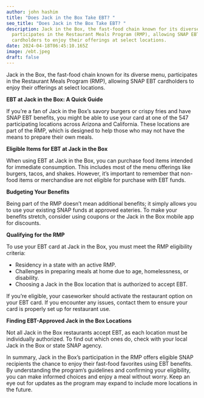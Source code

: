 ```yaml
---
author: john hashim
title: "Does Jack in the Box Take EBT? "
seo_title: "Does Jack in the Box Take EBT? "
description: Jack in the Box, the fast-food chain known for its diverse menu,
  participates in the Restaurant Meals Program (RMP), allowing SNAP EBT
  cardholders to enjoy their offerings at select locations.
date: 2024-04-18T06:45:10.165Z
image: /ebt.jpeg
draft: false
---
```

Jack in the Box, the fast-food chain known for its diverse menu, participates in the Restaurant Meals Program (RMP), allowing SNAP EBT cardholders to enjoy their offerings at select locations.

**EBT at Jack in the Box: A Quick Guide**

If you’re a fan of Jack in the Box’s savory burgers or crispy fries and have SNAP EBT benefits, you might be able to use your card at one of the 547 participating locations across Arizona and California. These locations are part of the RMP, which is designed to help those who may not have the means to prepare their own meals.

**Eligible Items for EBT at Jack in the Box**

When using EBT at Jack in the Box, you can purchase food items intended for immediate consumption. This includes most of the menu offerings like burgers, tacos, and shakes. However, it’s important to remember that non-food items or merchandise are not eligible for purchase with EBT funds.

**Budgeting Your Benefits**

Being part of the RMP doesn’t mean additional benefits; it simply allows you to use your existing SNAP funds at approved eateries. To make your benefits stretch, consider using coupons or the Jack in the Box mobile app for discounts.

**Qualifying for the RMP**

To use your EBT card at Jack in the Box, you must meet the RMP eligibility criteria:

* Residency in a state with an active RMP.
* Challenges in preparing meals at home due to age, homelessness, or disability.
* Choosing a Jack in the Box location that is authorized to accept EBT.

If you’re eligible, your caseworker should activate the restaurant option on your EBT card. If you encounter any issues, contact them to ensure your card is properly set up for restaurant use.

**Finding EBT-Approved Jack in the Box Locations**

Not all Jack in the Box restaurants accept EBT, as each location must be individually authorized. To find out which ones do, check with your local Jack in the Box or state SNAP agency.

In summary, Jack in the Box’s participation in the RMP offers eligible SNAP recipients the chance to enjoy their fast-food favorites using EBT benefits. By understanding the program’s guidelines and confirming your eligibility, you can make informed choices and enjoy a meal without worry. Keep an eye out for updates as the program may expand to include more locations in the future.